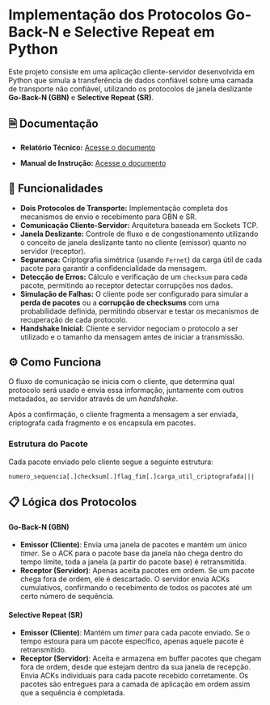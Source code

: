 # Implementação dos Protocolos Go-Back-N e Selective Repeat em Python

Este projeto consiste em uma aplicação cliente-servidor desenvolvida em Python que simula a transferência de dados confiável sobre uma camada de transporte não confiável, utilizando os protocolos de janela deslizante **Go-Back-N (GBN)** e **Selective Repeat (SR)**.

## 🗎 Documentação

- **Relatório Técnico:** [Acesse o documento](https://docs.google.com/document/d/1N0a2k7mfnknBgTIUFBx8hmZjhTDQfu6pXCbGpnElUZ4/edit?tab=t.0)

- **Manual de Instrução:** [Acesse o documento](https://docs.google.com/document/d/16vP39sTfF3wk_Hnjguc-9Pl-8t--vxH1pOAlKjPg7qA/edit?tab=t.0#heading=h.gxebh8sb5naq)

## 🚀 Funcionalidades

-   **Dois Protocolos de Transporte:** Implementação completa dos mecanismos de envio e recebimento para GBN e SR.
-   **Comunicação Cliente-Servidor:** Arquitetura baseada em Sockets TCP.
-   **Janela Deslizante:** Controle de fluxo e de congestionamento utilizando o conceito de janela deslizante tanto no cliente (emissor) quanto no servidor (receptor).
-   **Segurança:** Criptografia simétrica (usando `Fernet`) da carga útil de cada pacote para garantir a confidencialidade da mensagem.
-   **Detecção de Erros:** Cálculo e verificação de um `checksum` para cada pacote, permitindo ao receptor detectar corrupções nos dados.
-   **Simulação de Falhas:** O cliente pode ser configurado para simular a **perda de pacotes** ou a **corrupção de checksums** com uma probabilidade definida, permitindo observar e testar os mecanismos de recuperação de cada protocolo.
-   **Handshake Inicial:** Cliente e servidor negociam o protocolo a ser utilizado e o tamanho da mensagem antes de iniciar a transmissão.

## ⚙️ Como Funciona

O fluxo de comunicação se inicia com o cliente, que determina qual protocolo será usado e envia essa informação, juntamente com outros metadados, ao servidor através de um *handshake*.

Após a confirmação, o cliente fragmenta a mensagem a ser enviada, criptografa cada fragmento e os encapsula em pacotes.

### Estrutura do Pacote

Cada pacote enviado pelo cliente segue a seguinte estrutura:

`numero_sequencia[.]checksum[.]flag_fim[.]carga_util_criptografada|||`

## 📋 Lógica dos Protocolos

#### Go-Back-N (GBN)

-   **Emissor (Cliente)**: Envia uma janela de pacotes e mantém um único *timer*. Se o ACK para o pacote base da janela não chega dentro do tempo limite, toda a janela (a partir do pacote base) é retransmitida.
-   **Receptor (Servidor)**: Apenas aceita pacotes em ordem. Se um pacote chega fora de ordem, ele é descartado. O servidor envia ACKs cumulativos, confirmando o recebimento de todos os pacotes até um certo número de sequência.

#### Selective Repeat (SR)

-   **Emissor (Cliente)**: Mantém um *timer* para cada pacote enviado. Se o tempo estoura para um pacote específico, apenas aquele pacote é retransmitido.
-   **Receptor (Servidor)**: Aceita e armazena em buffer pacotes que chegam fora de ordem, desde que estejam dentro da sua janela de recepção. Envia ACKs individuais para cada pacote recebido corretamente. Os pacotes são entregues para a camada de aplicação em ordem assim que a sequência é completada.
